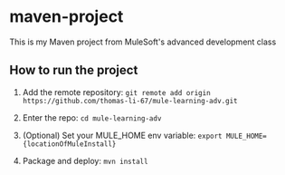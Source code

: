 # maven-project

This is my Maven project from MuleSoft's advanced development class

## How to run the project

1. Add the remote repository: `git remote add origin https://github.com/thomas-li-67/mule-learning-adv.git`

2. Enter the repo: `cd mule-learning-adv`

3. (Optional) Set your MULE_HOME env variable: `export MULE_HOME={locationOfMuleInstall}`

4. Package and deploy: `mvn install`